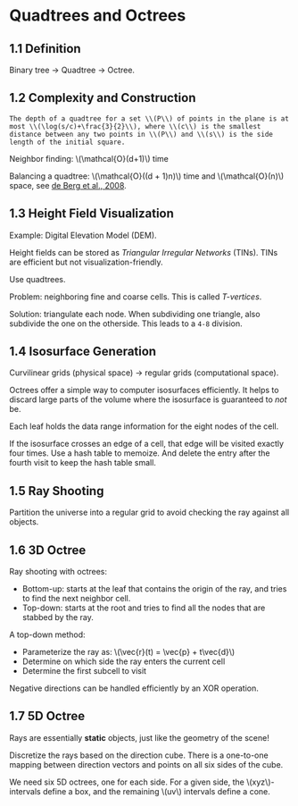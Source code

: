 # Quadtrees and Octrees

## 1.1 Definition

Binary tree -> Quadtree -> Octree.

## 1.2 Complexity and Construction

```admonish quote
The depth of a quadtree for a set \\(P\\) of points in the plane is at most \\(\log(s/c)+\frac{3}{2}\\), where \\(c\\) is the smallest distance between any two points in \\(P\\) and \\(s\\) is the side length of the initial square.
```

Neighbor finding: \\(\mathcal{O}(d+1)\\) time

Balancing a quadtree: \\(\mathcal{O}((d + 1)n)\\) time and \\(\mathcal{O}(n)\\) space, see [de Berg et al., 2008](https://link.springer.com/book/10.1007/978-3-662-04245-8).

## 1.3 Height Field Visualization

Example: Digital Elevation Model (DEM).

Height fields can be stored as *Triangular Irregular Networks* (TINs). TINs are efficient but not visualization-friendly.

Use quadtrees.

Problem: neighboring fine and coarse cells. This is called *T-vertices*.

Solution: triangulate each node. When subdividing one triangle, also subdivide the one on the otherside. This leads to a `4-8` division.

## 1.4 Isosurface Generation

Curvilinear grids (physical space) -> regular grids (computational space).

Octrees offer a simple way to computer isosurfaces efficiently. It helps to discard large parts of the volume where the isosurface is guaranteed to *not* be.

Each leaf holds the data range information for the eight nodes of the cell.

If the isosurface crosses an edge of a cell, that edge will be visited exactly four times. Use a hash table to memoize. And delete the entry after the fourth visit to keep the hash table small.

## 1.5 Ray Shooting

Partition the universe into a regular grid to avoid checking the ray against all objects.

## 1.6 3D Octree

Ray shooting with octrees:

- Bottom-up: starts at the leaf that contains the origin of the ray, and tries to find the next neighbor cell.
- Top-down: starts at the root and tries to find all the nodes that are stabbed by the ray.

A top-down method:

- Parameterize the ray as: \\(\vec{r}(t) = \vec{p} + t\vec{d}\\)
- Determine on which side the ray enters the current cell
- Determine the first subcell to visit

Negative directions can be handled efficiently by an XOR operation.

## 1.7 5D Octree

Rays are essentially **static** objects, just like the geometry of the scene!

Discretize the rays based on the direction cube. There is a one-to-one mapping between direction vectors and points on all six sides of the cube.

We need six 5D octrees, one for each side. For a given side, the \\(xyz\\)-intervals define a box, and the remaining \\(uv\\) intervals define a cone.

